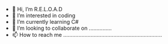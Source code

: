 - 👋 Hi, I’m R.E.L.O.A.D
- 👀 I’m interested in coding
- 🌱 I’m currently learning C#
- 💞️ I’m looking to collaborate on ...............
- 📫 How to reach me .................................................................
